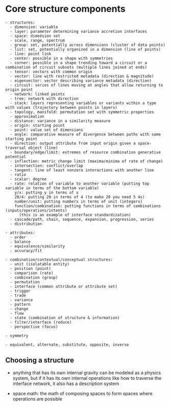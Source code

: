 # Core structure components

	- structures: 
	  - dimension: variable
	  - layer: parameter determining variance accretion interfaces
	  - space: dimeésion set
	  - scale, range, spectrum
	  - group: set, potentially across dimensions (cluster of data points)
	  - list: set, potentially organized in a dimension (line of points)
	  - line: point link
	  - center: possible in a shape with symmetries
	  - corner: possible in a shape trending toward a circuit or a combination of circuit subsets (multiple lines joined at ends)
	  - tensor: vectors with common origin
	  - vector: line with restricted metadata (direction & magnitude)
	  - eigenvector: vector describing variance metadata (direction)
	  - circuit: series of lines moving at angles that allow returning to origin point
	  - network: linked points
	  - tree: network with direction
	  - stack: layers representing variables or variants within a type with values (trajectory between points in layers)
	  - topology, manifold: permutation set with symmetric properties
	  - approximation
	  - distance: variance in a similarity measure
	  - origin: starting point
	  - point: value set of dimensions
	  - angle: comparative measure of divergence between paths with same starting point
	  - direction: output attribute from input origin given a space-traversal object (line)
	  - boundary/edge/limit: extremes of resource combination generative potential
	  - inflection: metric change limit (maxima/minima of rate of change)
	  - intersection: conflict/overlap
	  - tangent: line of least nonzero interactions with another line
	  - ratio
	  - scalar: degree
	  - rate: relation of variable to another variable (putting top variable in terms of the bottom variable)
	    y/x: putting y in terms of x
	    20/4: putting 20 in terms of 4 (to make 20 you need 5 4s)
	    number/unit: putting numbers in terms of unit (integers)
	    function/combination: putting functions in terms of combinations (inputs/operations/intents)
	      (this is an example of interface standardization)
	  - cascade/path, chain, sequence, expansion, progression, series
	  - distribution

	- attributes:
	  - order 
	  - balance
	  - equivalence/similarity
	  - accuracy/fit

	- combination/contextual/conceptual structures:
	  - unit (isolatable entity)
	  - position (point)
	  - comparison (rate)
	  - combination (group)
	  - permutation
	  - interface (common attribute or attribute set)
	  - trigger
	  - trade
	  - variance
	  - pattern
	  - change
	  - flow
	  - state (combination of structure & information)
	  - filter/interface (reduce)
	  - perspective (focus)
	  
    - symmetry

	- equivalent, alternate, substitute, opposite, inverse


## Choosing a structure

  - anything that has its own internal gravity can be modeled as a physics system, but if it has its own internal operations like how to traverse the interface network, it also has a description system

  - space math: the math of composing spaces to form spaces where operations are possible
